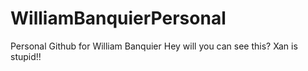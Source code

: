# WilliamBanquierPersonal
Personal Github for William Banquier
Hey will you can see this?
Xan is stupid!!

